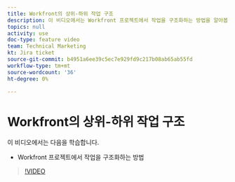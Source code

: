 ```yaml
---
title: Workfront의 상위-하위 작업 구조
description: 이 비디오에서는 Workfront 프로젝트에서 작업을 구조화하는 방법을 알아봅니다
topics: null
activity: use
doc-type: feature video
team: Technical Marketing
kt: Jira ticket
source-git-commit: b4951a6ee39c5ec7e929fd9c217b08ab65ab55fd
workflow-type: tm+mt
source-wordcount: '36'
ht-degree: 0%

---
```


# Workfront의 상위-하위 작업 구조

이 비디오에서는 다음을 학습합니다.

* Workfront 프로젝트에서 작업을 구조화하는 방법

>[!VIDEO](https://video.tv.adobe.com/v/335087/?quality=12)